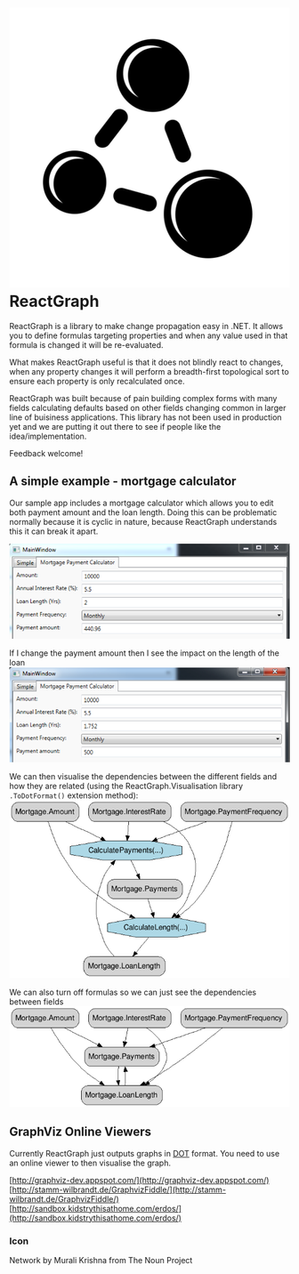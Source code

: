 ![Logo](resources/package_icon.png) ReactGraph
==========

ReactGraph is a library to make change propagation easy in .NET. It allows you to define formulas targeting properties and when any value used in that formula is changed it will be re-evaluated.

What makes ReactGraph useful is that it does not blindly react to changes, when any property changes it will perform a breadth-first topological sort to ensure each property is only recalculated once.

ReactGraph was built because of pain building complex forms with many fields calculating defaults based on other fields changing common in larger line of buisiness applications. This library has not been used in production yet and we are putting it out there to see if people like the idea/implementation. 

Feedback welcome!

## A simple example - mortgage calculator
Our sample app includes a mortgage calculator which allows you to edit both payment amount and the loan length. Doing this can be problematic normally because it is cyclic in nature, because ReactGraph understands this it can break it apart.

![README](resources/README.png)

If I change the payment amount then I see the impact on the length of the loan  
![README1](resources/README1.png)

We can then visualise the dependencies between the different fields and how they are related (using the ReactGraph.Visualisation library `.ToDotFormat()` extension method):  
![README3](resources/README3.png)

We can also turn off formulas so we can just see the dependencies between fields  
![README4](resources/README4.png)

## GraphViz Online Viewers
Currently ReactGraph just outputs graphs in [DOT](http://en.wikipedia.org/wiki/DOT_(graph_description_language)) format. You need to use an online viewer to then visualise the graph. 

[http://graphviz-dev.appspot.com/](http://graphviz-dev.appspot.com/)  
[http://stamm-wilbrandt.de/GraphvizFiddle/](http://stamm-wilbrandt.de/GraphvizFiddle/)  
[http://sandbox.kidstrythisathome.com/erdos/](http://sandbox.kidstrythisathome.com/erdos/)

### Icon
Network by Murali Krishna from The Noun Project
